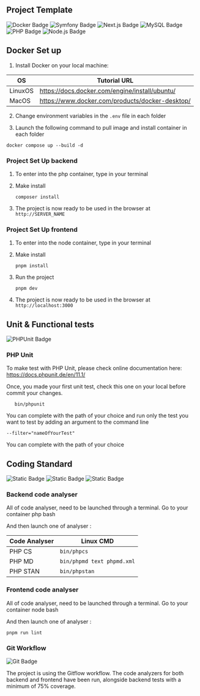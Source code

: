 ## Project Template 
![Docker Badge](https://img.shields.io/badge/Docker-2496ED?style=flat&logo=docker&logoColor=white)
![Symfony Badge](https://img.shields.io/badge/Symfony-7.1-333?style=flat&logo=symfony&logoColor=white)
![Next.js Badge](https://img.shields.io/badge/Next.js-14-000000?style=flat&logo=next.js&logoColor=white)
![MySQL Badge](https://img.shields.io/badge/MySQL-8.0-4479A1?style=flat&logo=mysql&logoColor=white)
![PHP Badge](https://img.shields.io/badge/PHP-8.3-777BB4?style=flat&logo=php&logoColor=white)
![Node.js Badge](https://img.shields.io/badge/Node.js-22-339933?style=flat&logo=node.js&logoColor=white)

## Docker Set up

1. Install Docker on your local machine:

| OS      | Tutorial URL                                    |
| ------- | ----------------------------------------------- |
| LinuxOS | https://docs.docker.com/engine/install/ubuntu/  |
| MacOS   | https://www.docker.com/products/docker-desktop/ |

2.  Change environment variables in the `.env` file in each folder


3. Launch the following command to pull image and install container in each folder

```
docker compose up --build -d
```

### Project Set Up backend

1. To enter into the php container, type in your terminal

2. Make install

    ```
    composer install
    ```
3. The project is now ready to be used in the browser at `http://SERVER_NAME`

### Project Set Up frontend

1. To enter into the node container, type in your terminal

2. Make install

    ```
    pnpm install
    ```
3. Run the project
    ```
    pnpm dev
    ```

4. The project is now ready to be used in the browser at `http://localhost:3000`

## Unit & Functional tests
![PHPUnit Badge](https://img.shields.io/badge/PHPUnit-11.1-990066?style=flat&logo=php&logoColor=white)


### PHP Unit
To make test with PHP Unit, please check online documentation here: https://docs.phpunit.de/en/11.1/

Once, you made your first unit test, check this one on your local before commit your changes.
```
   bin/phpunit 
```

You can complete with the path of your choice and run only the test you want to test by adding an argument to the command line
```
--filter="nameOfYourTest"
```

You can complete with the path of your choice

## Coding Standard
![Static Badge](https://img.shields.io/badge/phpStan-1.11-blue.svg?logo=githubactions&logoColor=fff&style=flat)
![Static Badge](https://img.shields.io/badge/phpMD-2.15-blue.svg?logo=githubactions&logoColor=fff&style=flat)
![Static Badge](https://img.shields.io/badge/phpCS-3.10-blue.svg?logo=githubactions&logoColor=fff&style=flat)
### Backend code analyser

All of code analyser, need to be launched through a terminal.
Go to your container php bash 

And then launch one of analyser :

| Code Analyser | Linux CMD                      |
|---------------|--------------------------------|
| PHP CS        | ```bin/phpcs ```               |
| PHP MD        | ```bin/phpmd text phpmd.xml``` |
| PHP STAN      | ```bin/phpstan  ```            |

### Frontend code analyser

All of code analyser, need to be launched through a terminal.
Go to your container node bash

And then launch one of analyser :
```
pnpm run lint
```

### Git Workflow
![Git Badge](https://img.shields.io/badge/Git-F05032?style=flat&logo=git&logoColor=white)

The project is using the Gitflow workflow.
The code analyzers for both backend and frontend have been run, alongside backend tests with a minimum of 75% coverage.
